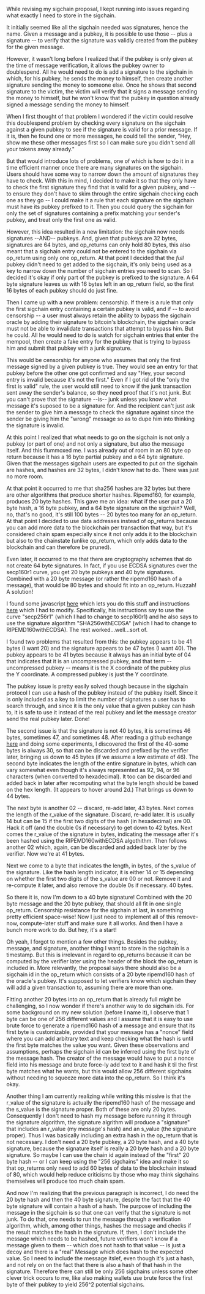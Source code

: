 While revising my sigchain proposal, I kept running into issues regarding what exactly I need to store in the sigchain.

It initially seemed like all the sigchain needed was signatures, hence the name. Given a message and a pubkey, it is possible to use those -- plus a signature -- to verify that the signature was validly created from the pubkey for the given message.

However, it wasn't long before I realized that if the pubkey is only given at the time of message verification, it allows the pubkey owner to doublespend. All he would need to do is add a signature to the sigchain in which, for his pubkey, he sends the money to himself, then create another signature sending the money to someone else. Once he shows that second signature to the victim, the victim will verify that it signs a message sending the money to himself, but he won't know that the pubkey in question already signed a message sending the money to himself.

When I first thought of that problem I wondered if the victim could resolve this doublespend problem by checking every signature on the sigchain against a given pubkey to see if the signature is valid for a prior message. If it is, then he found one or more messages, he could tell the sender, "Hey, show me these other messages first so I can make sure you didn't send all your tokens away already."

But that would introduce lots of problems, one of which is how to do it in a time efficient manner once there are many signatures on the sigchain. Users should have some way to narrow down the amount of signatures they have to check. With this in mind, I decided to make it so that they only have to check the first signature they find that is valid for a given pubkey, and -- to ensure they don't have to skim through the entire sigchain checking each one as they go -- I could make it a rule that each signature on the sigchain must have its pubkey prefixed to it. Then you could query the sigchain for only the set of signatures containing a prefix matching your sender's pubkey, and treat only the first one as valid.

However, this idea resulted in a new limitation: the sigchain now needs signatures --AND-- pubkeys. And, given that pubkeys are 32 bytes, signatures are 64 bytes, and op_returns can only hold 80 bytes, this also meant that a sigchain entry could not be entered to the sigchain via op_return using only one op_return. At that point I decided that the *full* pubkey didn't need to get added to the sigchain, it's only being used as a key to narrow down the number of sigchain entries you need to scan. So I decided it's okay if only part of the pubkey is prefixed to the signature. A 64 byte signature leaves us with 16 bytes left in an op_return field, so the first 16 bytes of each pubkey should do just fine.

Then I came up with a new problem: censorship. If there is a rule that only the first sigchain entry containing a certain pubkey is valid, and if -- to avoid censorship -- a user must always retain the ability to bypass the sigchain oracle by adding their signature to bitcoin's blockchain, the sigchain oracle must not be able to invalidate transactions that attempt to bypass him. But he could. All he would need to do is watch for sigchain entries that enter the mempool, then create a fake entry for the pubkey that is trying to bypass him and submit that pubkey with a junk signature.

This would be censorship for anyone who assumes that only the first message signed by a given pubkey is true. They would see an entry for that pubkey before the other one got confirmed and say "Hey, your second entry is invalid because it's not the first." Even if I got rid of the "only the first is valid" rule, the user would still need to know if the junk transaction sent away the sender's balance, so they need proof that it's not junk. But you can't prove that the signature --is-- junk unless you know what message it's suposed to be a signature for. And the recipient can't just ask the sender to give him a message to check the signature against since the sender be giving him the "wrong" message so as to dupe him into thinking the signature is invalid.

At this point I realized that what needs to go on the sigchain is not only a pubkey (or part of one) and not only a signature, but also the message itself. And this flummoxed me. I was already out of room in an 80 byte op return because it has a 16 byte partial pubkey and a 64 byte signature. Given that the messages sigchain users are expected to put on the sigchain are hashes, and hashes are 32 bytes, I didn't know hat to do. There was just no more room.

At that point it occurred to me that sha256 hashes are 32 bytes but there are other algorithms that produce shorter hashes. Ripemd160, for example, produces 20 byte hashes. This gave me an idea: what if the user put a 20 byte hash, a 16 byte pubkey, and a 64 byte signature on the sigchain? Well, no, that's no good, it's still 100 bytes -- 20 bytes too many for an op_return. At that point I decided to use data addresses instead of op_returns because you can add more data to the blockchain per transaction that way, but it's considered chain spam especially since it not only adds it to the blockchain but also to the chainstate (unlike op_return, which only adds data to the blockchain and can therefore be pruned).

Even later, it occurred to me that there are cryptography schemes that do not create 64 byte signatures. In fact, if you use ECDSA signatures over the secp160r1 curve, you get 20 byte pubkeys and 40 byte signatures. Combined with a 20 byte message (or rather the ripemd160 hash of a message), that would be 80 bytes and should fit into an op_return. Huzzah! A solution!

I found some javascript [here](https://cdnjs.cloudflare.com/ajax/libs/jsrsasign/8.0.4/jsrsasign-all-min.js) which lets you do this stuff and instructions [here](https://www.devildoxx.com/web-development/algorithms/generate-ecdsa-signature/) which I had to modify. Specifically, his instructions say to use the curve "secp256r1" (which I had to change to secp160r1) and he also says to use the signature algorithm "SHA256withECDSA" (which I had to change to RIPEMD160withECDSA). The rest worked...well...sort of.

I found two problems that resulted from this: the pubkey appears to be 41 bytes (I want 20) and the signature appears to be 47 bytes (I want 40). The pubkey appears to be 41 bytes because it always has an initial byte of 04 that indicates that it is an uncompressed pubkey, and that term -- uncompressed pubkey -- means it is the X coordinate of the pubkey plus the Y coordinate. A compressed pubkey is just the Y coordinate.

The pubkey issue is pretty easily solved though because in the sigchain protocol I can use a hash of the pubkey instead of the pubkey itself. Since it is only included as a key to limit the number of signatures a user has to search through, and since it is the only value that a given pubkey can hash to, it is safe to use it instead of the real pubkey and let the message creator send the real pubkey later. Done!

The second issue is that the signature is not 40 bytes, it is sometimes 46 bytes, sometimes 47, and sometimes 48. After reading a github exchange [here](https://github.com/kjur/jsrsasign/issues/116) and doing some experiments, I discovered the first of the 40-some bytes is always 30, so that can be discarded and prefixed by the verifier later, bringing us down to 45 bytes (if we assume a low estimate of 46). The second byte indicates the length of the entire signature in bytes, which can vary somewhat even though it's always represented as 92, 94, or 96 characters (when converted to hexadecimal). It too can be discarded and added back in later after recomputing what the byte length should be based on the hex length. (It appears to hover around 2d.) That brings us down to 44 bytes.

The next byte is another 02 -- discard, re-add later, 43 bytes. Next comes the length of the r_value of the signature. Discard, re-add later. It is usually 14 but can be 15 if the first two digits of the hash (in hexadecimal) are 00. Hack it off (and the double 0s if necessary) to get down to 42 bytes. Next comes the r_value of the signature in bytes, indicating the message after it's been hashed using the RIPEMD160withECDSA algothithm. Then follows another 02 which, again, can be discarded and added back later by the verifier. Now we're at 41 bytes.

Next we come to a byte that indicates the length, in bytes, of the s_value of the signature. Like the hash length indicator, it is either 14 or 15 depending on whether the first two digits of the s_value are 00 or not. Remove it and re-compute it later, and also remove the double 0s if necessary. 40 bytes.

So there it is, now I'm down to a 40 byte signature! Combined with the 20 byte message and the 20 byte pubkey, that should all fit in one single op_return. Censorship resistance for the sigchain at last, in something pretty efficient space-wise! Now I just need to implement all of this remove-now, compute-later stuff and make sure it all works. And then I have a bunch more work to do. But hey, it's a start!

Oh yeah, I forgot to mention a few other things. Besides the pubkey, message, and signature, another thing I want to store in the sigchain is a timestamp. But this is irrelevant in regard to op_returns because it can be computed by the verifier later using the header of the block the op_return is included in. More relevantly, the proposal says there should also be a sigchain id in the op_return which consists of a 20 byte ripemd160 hash of the oracle's pubkey. It's supposed to let verifiers know which sigchain they will add a given transaction to, assuming there are more than one.

Fitting another 20 bytes into an op_return that is already full might be challenging, so I now wonder if there's another way to do sigchain ids. For some background on my new solution (before I name it), I observe that 1 byte can be one of 256 different values and I assume that it is easy to use brute force to generate a ripemd160 hash of a message and ensure that its first byte is customizable, provided that your message has a "nonce" field where you can add arbitrary text and keep checking what the hash is until the first byte matches the value you want. Given these observations and assumptions, perhaps the sigchain id can be inferred using the first byte of the message hash. The creator of the message would have to put a nonce field into his message and brute force-ly add text to it and hash it til the first byte matches what he wants, but this would allow 256 different sigchains without needing to squeeze more data into the op_return. So I think it's okay.

Another thing I am currently realizing while writing this missive is that the r_value of the signature is actually the ripemd160 hash of the message and the s_value is the signature proper. Both of these are only 20 bytes. Consequently I don't need to hash my message before running it through the signature algorithm, the signature algrithm will produce a "signature" that includes an r_value (my message's hash) and an s_value (the signature proper). Thus I was basically including an extra hash in the op_return that is not necessary. I don't need a 20 byte pubkey, a 20 byte hash, and a 40 byte signature, because the signature itself is really a 20 byte hash and a 20 byte signature. So maybe I can use the chain id again instead of the "first" 20 byte hash -- or I can keep using the "256 sigchains" idea and make it so that op_returns only need to add 60 bytes of data to the blockchain instead of 80, which would help reduce criticisms by those who may think sigchains themselves will produce too much chain spam.

And now I'm realizing that the previous paragraph is incorrect, I do need the 20 byte hash and then the 40 byte signature, despite the fact that the 40 byte signature will contain a hash of a hash. The purpose of including the message in the sigchain is so that one can verify that the signature is not junk. To do that, one needs to run the message through a verification algorithm, which, among other things, hashes the message and checks if the result matches the hash in the signature. If, then, I don't include the message which needs to be hashed, future verifiers won't know if a message given to them -- which does not hash to that value -- is just a decoy and there is a "real" Message which does hash to the expected value. So I need to include the message itslef, even though it's just a hash, and not rely on on the fact that there is also a hash of that hash in the signature. Therefore there can still be only 256 sigchains unless some other clever trick occurs to me, like also making wallets use brute force the first byte of their pubkey to yield 256^2 potential sigchains.
